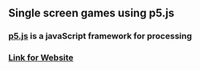 ## Single screen games using p5.js
### [p5.js](https://p5js.org/) is a javaScript framework for processing
### [Link for Website](https://yash0530.github.io/p5.js-Games/)
